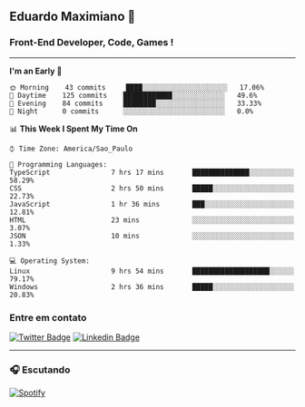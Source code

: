 ## Eduardo Maximiano 👋

### Front-End Developer, Code, Games !

---

<!--START_SECTION:waka-->
**I'm an Early 🐤** 

```text
🌞 Morning    43 commits     ████░░░░░░░░░░░░░░░░░░░░░   17.06% 
🌆 Daytime    125 commits    ████████████░░░░░░░░░░░░░   49.6% 
🌃 Evening    84 commits     ████████░░░░░░░░░░░░░░░░░   33.33% 
🌙 Night      0 commits      ░░░░░░░░░░░░░░░░░░░░░░░░░   0.0%

```


📊 **This Week I Spent My Time On** 

```text
⌚︎ Time Zone: America/Sao_Paulo

💬 Programming Languages: 
TypeScript               7 hrs 17 mins       ██████████████░░░░░░░░░░░   58.29% 
CSS                      2 hrs 50 mins       █████░░░░░░░░░░░░░░░░░░░░   22.73% 
JavaScript               1 hr 36 mins        ███░░░░░░░░░░░░░░░░░░░░░░   12.81% 
HTML                     23 mins             ░░░░░░░░░░░░░░░░░░░░░░░░░   3.07% 
JSON                     10 mins             ░░░░░░░░░░░░░░░░░░░░░░░░░   1.33%

💻 Operating System: 
Linux                    9 hrs 54 mins       ███████████████████░░░░░░   79.17% 
Windows                  2 hrs 36 mins       █████░░░░░░░░░░░░░░░░░░░░   20.83%

```


<!--END_SECTION:waka-->

### Entre em contato

[![Twitter Badge](https://img.shields.io/badge/-@edmaxi-1ca0f1?style=flat-square&labelColor=1ca0f1&logo=twitter&logoColor=white&link=https://twitter.com/edmaxi)](https://twitter.com/edmaxi)
[![Linkedin Badge](https://img.shields.io/badge/-Eduardo_Maximiano-0077B5?style=flat-square&logo=Linkedin&logoColor=white&link=https://www.linkedin.com/in/maximiano-eduardo)](https://www.linkedin.com/in/maximiano-eduardo)

---

### 🎧 Escutando
[![Spotify](https://novatorem-sandy.vercel.app/api/spotify)](https://open.spotify.com/user/comgigo)

